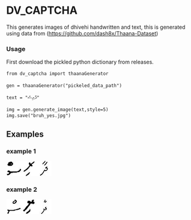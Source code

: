 # DV_CAPTCHA

This generates images of dhivehi handwritten and text, this is generated using data from (https://github.com/dash8x/Thaana-Dataset) 

### Usage
First download the pickled python dictionary from releases.

```
from dv_captcha import thaanaGenerator

gen = thaanaGenerator("pickeled_data_path")

text = "ދާރިސް"

img = gen.generate_image(text,style=5)
img.save("bruh_yes.jpg")
```

## Examples
### example 1
![bruh_yes](https://github.com/Dharisd/dv_captcha/blob/main/bruh_yes.jpg?raw=true)
### example 2 
![bruh_no](https://github.com/Dharisd/dv_captcha/blob/main/bruh_no.jpg?raw=true)



